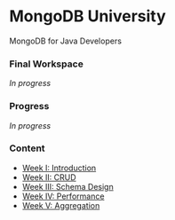 # MongoDB University #

MongoDB for Java Developers

### Final Workspace ###
*In progress*

### Progress ###
*In progress*

### Content ###

* [Week I: Introduction](Docs/README-I.md)
* [Week II: CRUD](Docs/README-II.md)
* [Week III: Schema Design](Docs/README-III.md)
* [Week IV: Performance](Docs/README-IV.md)
* [Week V: Aggregation](Docs/README-V.md)